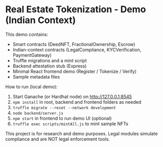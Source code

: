 # Real Estate Tokenization - Demo (Indian Context)

This demo contains:
- Smart contracts (DeedNFT, FractionalOwnership, Escrow)
- Indian-context contracts (LegalCompliance, KYCVerification, PaymentGateway)
- Truffle migrations and a mint script
- Backend attestation stub (Express)
- Minimal React frontend demo (Register / Tokenize / Verify)
- Sample metadata files

How to run (local demo):
1. Start Ganache (or Hardhat node) on http://127.0.0.1:8545
2. `npm install` in root, backend and frontend folders as needed
3. `truffle migrate --reset --network development`
4. `node backend/server.js`
5. `npm start` in frontend to run demo UI (optional)
6. `truffle exec scripts/mintAll.js` to mint sample NFTs

This project is for research and demo purposes. Legal modules simulate compliance and are NOT legal enforcement tools.
